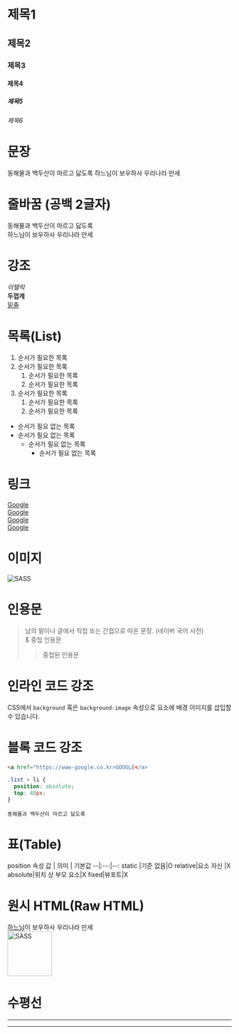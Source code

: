 # 제목1
## 제목2
### 제목3
#### 제목4
##### 제목5
###### 제목6  

# 문장
동해물과 백두산이 마르고 닳도록 
하느님이 보우하사 우리나라 만세  

# 줄바꿈 (공백 2글자)
동해물과 백두산이 마르고 닳도록  
하느님이 보우하사 우리나라 만세  

# 강조
_이탤릭_  
**두껍게**  
<u>밑줄</u>

# 목록(List)
1. 순서가 필요한 목록
1. 순서가 필요한 목록  
   1. 순서가 필요한 목록
   1. 순서가 필요한 목록
1. 순서가 필요한 목록  
   1. 순서가 필요한 목록
   1. 순서가 필요한 목록

- 순서가 필요 없는 목록
- 순서가 필요 없는 목록
  - 순서가 필요 없는 목록  
    - 순서가 필요 없는 목록

# 링크
<a href="https://google.com">Google</a>  
[Google](https://google.com)  
<a href="https://google.com" title="구글">Google</a>  
[Google](https://google.com "구글")

# 이미지
![SASS](https://sass-lang.com/assets/img/logos/logo-b6e1ef6e.svg1)

# 인용문
> 남의 말이나 글에서 직접 또는 간접으로 따온 문장.
> (네이버 국어 사전)  
> $ 중첩 인용문
> > 중첩된 인용문

# 인라인 코드 강조
CSS에서 `background` 혹은 `background-image` 속성으로 요소에 배경 이미지를 삽입할 수 있습니다.

# 블록 코드 강조
```html
<a href="https://www-google.co.kr>GOOGLE</a>
```  
```CSS
.list > li {
  position: absolute;
  top: 40px;
}
```
```
동해물과 백두산이 마르고 닳도록
```

# 표(Table)
position 속성
값 | 의미 | 기본값
--|:--:|--:
static |기준 없음|O
relative|요소 자신 |X
absolute|위치 상 부모 요소|X
fixed|뷰포트|X

# 원시 HTML(Raw HTML)
<span style="text-decoration:underline;">하느님</span>이 보우하사 우리나라 만세  
<img width="100" src="https://sass-lang.com/assets/img/logos/logo-b6e1ef6e.svg" alt="SASS">

# 수평선
---
***
